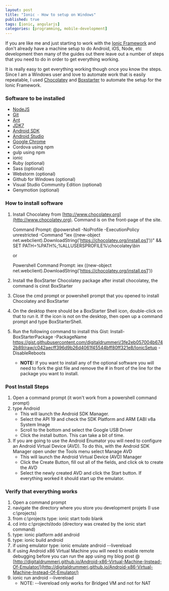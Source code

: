 ```yaml
---
layout: post
title: "Ionic - How to setup on Windows"
published: true
tags: [ionic, angularjs]
categories: [programming, mobile-development]
---
```


If you are like me and just starting to work with the [Ionic Framework](http://www.ionicframework.com) and don't already have a machine setup to do Android, iOS, Node, etc development then many of the guides out there leave out a number of steps that you need to do in order to get everything working.  

It is really easy to get everything working though once you know the steps.  Since I am a Windows user and love to automate work that is easily repeatable, I used  [Chocolatey](http://www.chocolatey.org) and [Boxstarter](http://www.boxstarter.org) to automate the setup for the Ionic Framework.

### Software to be installed

- [NodeJS](https://chocolatey.org/packages/nodejs.install)
- [Git](https://chocolatey.org/packages/git)
- [Ant](https://chocolatey.org/packages/ant)
- [JDK7](https://chocolatey.org/packages/jdk7)
- [Android SDK](https://chocolatey.org/packages/android-sdk)
- [Android Studio](https://chocolatey.org/packages/AndroidStudio)
- [Google Chrome](https://chocolatey.org/packages/GoogleChrome)
- Cordova using npm
- gulp using npm
- ionic 
- Ruby (optional)
- Sass (optional)
- Webstorm (optional)
- Github for Windows (optional)
- Visual Studio Community Edition (optional)
- Genymotion (optional)


### How to install software


1. Install Chocolatey from [http://www.chocolatey.org](http://www.chocolatey.org).  Command is on the front-page of the site.


	Command Prompt: @powershell -NoProfile -ExecutionPolicy unrestricted -Command "iex ((new-object net.webclient).DownloadString('https://chocolatey.org/install.ps1'))" && SET PATH=%PATH%;%ALLUSERSPROFILE%\chocolatey\bin
         
     or 
         
	Powershell Command Prompt: iex ((new-object net.webclient).DownloadString('https://chocolatey.org/install.ps1'))
	
    
2. Install the BoxStarter Chocolatey package after install chocolatey, the command is cinst BoxStarter
3. Close the cmd prompt or powershell prompt that you opened to install Chocolatey and BoxStarter
4. On the desktop there should be a BoxStarter Shell icon, double-click on that to run it.  If the icon is not on the desktop, then open up a command prompt and type BoxStarterShell.
5. Run the following command to install this Gist:  Install-BoxStarterPackage -PackageName  https://gist.githubusercontent.com/digitaldrummerj/3fe2eb057004b6742b89/raw/c042aecff396d9b26d4061f45544bff80ff321e8/IonicSetup  -DisableReboots
	- **NOTE:** If you want to install any of the optional software you will need to fork the gist file and remove the # in front of the line for the package you want to install.
    
### Post Install Steps

1. Open a command prompt (it won't work from a powershell command prompt)
2. type Android
	- This will launch the Android SDK Manager.  
    - Select the API 19 and check the SDK Platform and ARM EABI v8a System Image 
    - Scroll to the bottom and select the Google USB Driver
    - Click the install button.  This can take a bit of time.
3. If you are going to use the Android Enumator you will need to configure an Android Virtual Device (AVD).  To do this, with the Android SDK Manager open under the Tools menu select Manage AVD
	- This will launch the Android Virtual Device (AVD) Manager
    - Click the Create Button, fill out all of the fields, and click ok to create the AVD
    - Select the newly created AVD and click the Start button.  If everything worked it should start up the emulator.
             

### Verify that everything works

1. Open a command prompt
2. navigate the directory where you store you development projets (I use c:\projects)
3. from c:\projects type: ionic start todo blank
4. cd into c:\projects\todo  (directory was created by the ionic start command)
5. type: ionic platform add android
6. type: ionic build android
7. if using emulator type: ionic emulate android --livereload
8. if using Android x86 Virtual Machine you will need to enable remote debugging before you can run the app using my blog post @ [http://digitaldrummerj.github.io/Android-x86-Virtual-Machine-Instead-Of-Emulator/](http://digitaldrummerj.github.io/Android-x86-Virtual-Machine-Instead-Of-Emulator/)
9. ionic run android --livereload
	- NOTE: --livereload only works for Bridged VM and not for NAT
